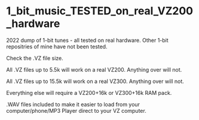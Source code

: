 # 1_bit_music_TESTED_on_real_VZ200_hardware
2022 dump of 1-bit tunes - all tested on real hardware.  Other 1-bit repositries of mine have not been tested.

Check the .VZ file size.

All .VZ files up to 5.5k will work on a real VZ200. Anything over will not.

All .VZ files up to 15.5k will work on a real VZ300. Anything over will not.

Everything else will require a VZ200+16k or VZ300+16k RAM pack.

.WAV files included to make it easier to load from your computer/phone/MP3 Player direct to your VZ computer.

